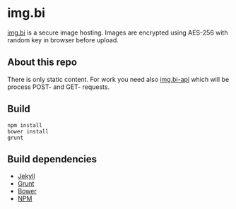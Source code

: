 # img.bi
[img.bi](https://img.bi/) is a secure image hosting. Images are encrypted using AES-256 with random key in browser before upload.

## About this repo
There is only static content. For work you need also [img.bi-api](https://github.com/imgbi/img.bi-api) which will be process POST- and GET- requests.

## Build

    npm install
    bower install
    grunt
    
## Build dependencies
* [Jekyll](http://jekyllrb.com)
* [Grunt](http://gruntjs.com)
* [Bower](http://bower.io)
* [NPM](https://npmjs.org)
